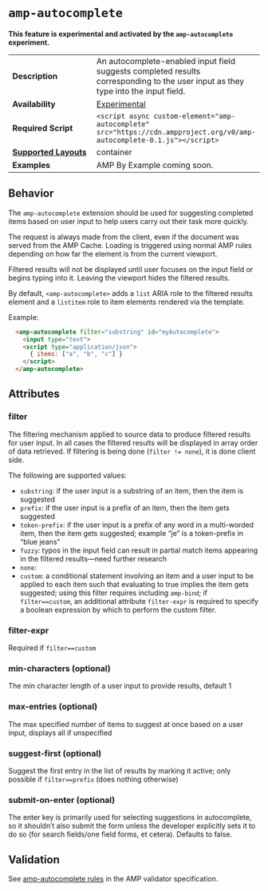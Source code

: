 <!--
Copyright 2019 The AMP HTML Authors. All Rights Reserved.

Licensed under the Apache License, Version 2.0 (the "License");
you may not use this file except in compliance with the License.
You may obtain a copy of the License at

      http://www.apache.org/licenses/LICENSE-2.0

Unless required by applicable law or agreed to in writing, software
distributed under the License is distributed on an "AS-IS" BASIS,
WITHOUT WARRANTIES OR CONDITIONS OF ANY KIND, either express or implied.
See the License for the specific language governing permissions and
limitations under the License.
-->

# `amp-autocomplete`

**This feature is experimental and activated by the `amp-autocomplete` experiment.**

<table>
  <tr>
    <td width="40%"><strong>Description</strong></td>
    <td>An autocomplete-enabled input field suggests completed results corresponding to the user input as they type into the input field.</td>
  </tr>
  <tr>
    <td width="40%"><strong>Availability</strong></td>
     <td><a href="https://www.ampproject.org/docs/reference/experimental.html">Experimental</a></td>
  </tr>
  <tr>
    <td width="40%"><strong>Required Script</strong></td>
    <td><code>&lt;script async custom-element="amp-autocomplete" src="https://cdn.ampproject.org/v0/amp-autocomplete-0.1.js">&lt;/script></code></td>
  </tr>
  <tr>
    <td class="col-fourty"><strong><a href="https://www.ampproject.org/docs/guides/responsive/control_layout.html">Supported Layouts</a></strong></td>
    <td>container</td>
  </tr>
  <tr>
    <td width="40%"><strong>Examples</strong></td>
    <td>AMP By Example coming soon.</td>
  </tr>
</table>

## Behavior

The `amp-autocomplete` extension should be used for suggesting completed items based on user input to help users carry out their task more quickly.

The request is always made from the client, even if the document was served from the AMP Cache. Loading is triggered using normal AMP rules depending on how far the element is from the current viewport.

Filtered results will not be displayed until user focuses on the input field or begins typing into it. Leaving the viewport hides the filtered results.

By default, `<amp-autocomplete>` adds a `list` ARIA role to the filtered results element and a `listitem` role to item elements rendered via the template.

Example:
```html
  <amp-autocomplete filter="substring" id="myAutocomplete">
    <input type="text">
    <script type="application/json">
      { items: ["a", "b", "c"] }
    </script>
  </amp-autocomplete>
```

## Attributes

### filter
The filtering mechanism applied to source data to produce filtered results for user input. In all cases the filtered results will be displayed in array order of data retrieved. If filtering is being done (`filter != none`), it is done client side. 

The following are supported values:
* `substring`: if the user input is a substring of an item, then the item is suggested
* `prefix`: if the user input is a prefix of an item, then the item gets suggested
* `token-prefix`: if the user input is a prefix of any word in a multi-worded item, then the item gets suggested; example “je” is a token-prefix in “blue jeans”
* `fuzzy`: typos in the input field can result in partial match items appearing in the filtered results—need further research
* `none`: 
* `custom`:  a conditional statement involving an item and a user input to be applied to each item such that evaluating to true implies the item gets suggested; using this filter requires including `amp-bind`; if `filter==custom`, an additional attribute `filter-expr` is required to specify a boolean expression by which to perform the custom filter.

### filter-expr
Required if `filter==custom`

### min-characters (optional)
The min character length of a user input to provide results, default 1

### max-entries (optional)
The max specified number of items to suggest at once based on a user input, displays all if unspecified 

### suggest-first (optional)
Suggest the first entry in the list of results by marking it active; only possible if `filter==prefix` (does nothing otherwise)

### submit-on-enter (optional)
The enter key is primarily used for selecting suggestions in autocomplete, so it shouldn’t also submit the form unless the developer explicitly sets it to do so (for search fields/one field forms, et cetera). Defaults to false. 

## Validation
See [amp-autocomplete rules](https://github.com/ampproject/amphtml/blob/master/extensions/amp-autocomplete/validator-amp-autocomplete.protoascii) in the AMP validator specification.

